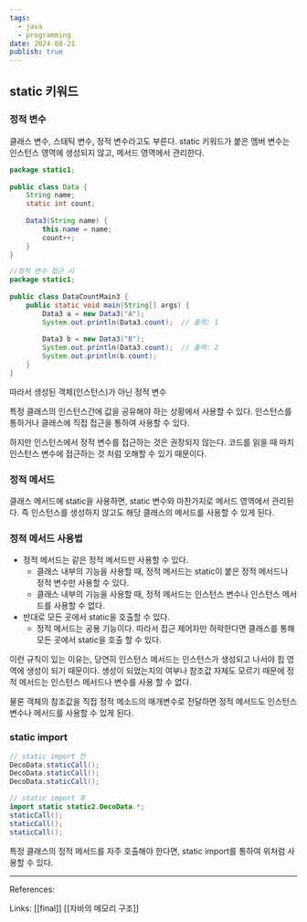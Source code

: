 ```yaml
---
tags:
  - java
  - programming
date: 2024-08-21
publish: true
---
```


## static 키워드

### 정적 변수
클래스 변수, 스태틱 변수, 정적 변수라고도 부른다.
static 키워드가 붙은 멤버 변수는 인스턴스 영역에 생성되지 않고, 메서드 영역에서 관리한다.

```java
package static1;  
  
public class Data {  
    String name;  
    static int count;  
  
    Data3(String name) {  
        this.name = name;  
        count++;  
    }  
}
```

```java
//정적 변수 접근 시
package static1;  
  
public class DataCountMain3 {  
    public static void main(String[] args) {  
        Data3 a = new Data3("A");  
        System.out.println(Data3.count);  // 출력: 1
  
        Data3 b = new Data3("B");  
        System.out.println(Data3.count);  // 출력: 2
		System.out.println(b.count);
    }  
}
```

따라서 생성된 객체(인스턴스)가 아닌 정적 변수 

특정 클래스의 인스턴스간에 값을 공유해야 하는 상황에서 사용할 수 있다. 인스턴스를 통하거나 클래스에 직접 접근을 통하여 사용할 수 있다.

하지만 인스턴스에서 정적 변수를 접근하는 것은 권장되지 않는다. 코드를 읽을 때 마치 인스턴스 변수에 접근하는 것 처럼 오해할 수 있기 때문이다.

### 정적 메서드
클래스 메서드에 static을 사용하면, static 변수와 마찬가지로 메서드 영역에서 관리된다. 즉 인스턴스를 생성하지 않고도 해당 클래스의 메서드를 사용할 수 있게 된다.

### 정적 메서드 사용법
- 정적 메서드는 같은 정적 메서드만 사용할 수 있다.
	- 클래스 내부의 기능을 사용할 때, 정적 메서드는 static이 붙은 정적 메서드나 정적 변수만 사용할 수 있다.
	- 클래스 내부의 기능을 사용할 때, 정적 메서드는 인스턴스 변수나 인스턴스 메서드를 사용할 수 없다.
- 반대로 모든 곳에서 static을 호출할 수 있다.
	- 정적 메서드는 공용 기능이다. 따라서 접근 제어자만 허락한다면 클래스를 통해 모든 곳에서 static을 호출 할 수 있다.

이런 규칙이 있는 이유는, 당연히 인스턴스 메서드는 인스턴스가 생성되고 나서야 힙 영역에 생성이 되기 때문이다. 생성이 되었는지의 여부나 참조값 자체도 모르기 때문에 정적 메서드는 인스턴스 메서드나 변수를 사용 할 수 없다.

물론 객체의 참조값을 직접 정적 메소드의 매개변수로 전달하면 정적 메서드도 인스턴스 변수나 메서드를 사용할 수 있게 된다.

### static import
```java
// static import 전
DecoData.staticCall();
DecoData.staticCall();
DecoData.staticCall();

// static import 후
import static static2.DecoData.*;
staticCall();
staticCall();
staticCall();
```
특정 클래스의 정적 메서드를 자주 호출해야 한다면, static import를 통하여 위처럼 사용할 수 있다.

---
References: 

Links: [[final]] [[자바의 메모리 구조]]